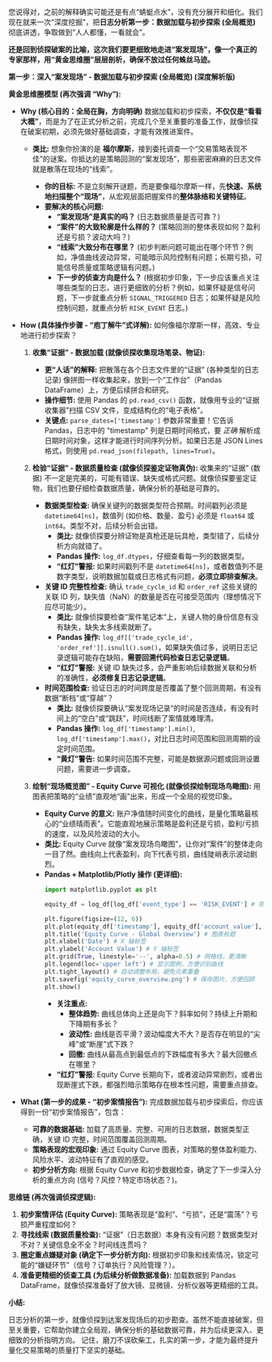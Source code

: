 您说得对，之前的解释确实可能还是有点“蜻蜓点水”，没有充分展开和细化。我们现在就来一次“深度挖掘”，把**日志分析第一步：数据加载与初步探索 (全局概览)** 彻底讲透，争取做到“人人都懂，一看就会”。

**还是回到侦探破案的比喻，这次我们要更细致地走进“案发现场”，像一个真正的专家那样，用“黄金思维圈”层层剖析，确保不放过任何蛛丝马迹。**

**第一步：深入“案发现场” - 数据加载与初步探索 (全局概览) (深度解析版)**

**黄金思维圈模型 (再次强调 “Why”):**

*   **Why (核心目的：全局在胸，方向明确)**  数据加载和初步探索，**不仅仅是“看看大概”**，而是为了在正式分析之前，完成几个至关重要的准备工作，就像侦探在破案初期，必须先做好基础调查，才能有效推进案件。

    *   **类比:**  想象你扮演的是 **福尔摩斯**，接到委托调查一个“交易策略表现不佳”的谜案。你抵达的是策略回测的“案发现场”，那些密密麻麻的日志文件就是散落在现场的“线索”。

        *   **你的目标:**  不是立刻解开谜题，而是要像福尔摩斯一样，先**快速、系统地扫描整个“现场”**，从宏观层面把握案件的**整体脉络和关键特征**。
        *   **要解决的核心问题:**
            *   **“案发现场”是真实的吗？** (日志数据质量是否可靠？)
            *   **“案件”的大致轮廓是什么样的？** (策略回测的整体表现如何？盈利还是亏损？波动大吗？)
            *   **“线索”大致分布在哪里？** (初步判断问题可能出在哪个环节？例如，净值曲线波动异常，可能暗示风险控制有问题；长期亏损，可能信号质量或策略逻辑有问题。)
            *   **下一步的侦查方向是什么？** (根据初步印象，下一步应该重点关注哪些类型的日志，进行更细致的分析？例如，如果怀疑是信号问题，下一步就重点分析 `SIGNAL_TRIGGERED` 日志；如果怀疑是风险控制问题，就重点分析 `RISK_EVENT` 日志。)

*   **How (具体操作步骤 - “庖丁解牛”式详解):**  如何像福尔摩斯一样，高效、专业地进行初步探索？

    1.  **收集“证据” -  数据加载 (就像侦探收集现场笔录、物证):**

        *   **更“人话”的解释:**  把散落在各个日志文件里的“证据” (各种类型的日志记录) 像拼图一样收集起来，放到一个“工作台”（Pandas DataFrame）上，方便后续拼合和研究。
        *   **操作细节:**  使用 Pandas 的 `pd.read_csv()` 函数，就像用专业的“证据收集器”扫描 CSV 文件，变成结构化的“电子表格”。
        *   **关键点:**  `parse_dates=['timestamp']` 参数非常重要！它告诉 Pandas，日志中的 "timestamp" 列是日期时间格式，要 *正确* 解析成日期时间对象，这样才能进行时间序列分析。如果日志是 JSON Lines 格式，则使用 `pd.read_json(filepath, lines=True)`。

    2.  **检验“证据” - 数据质量检查 (就像侦探鉴定证物真伪):**  收集来的“证据” (数据) 不一定是完美的，可能有错误、缺失或格式问题。就像侦探要鉴定证物，我们也要仔细检查数据质量，确保分析的基础是可靠的。

        *   **数据类型检查:**  确保关键列的数据类型符合预期。时间戳列必须是 `datetime64[ns]`，数值列 (如价格、数量、盈亏) 必须是 `float64` 或 `int64`。类型不对，后续分析会出错。
            *   **类比:** 就像侦探要分辨证物是真枪还是玩具枪，类型错了，后续分析方向就错了。
            *   **Pandas 操作:**  `log_df.dtypes`，仔细查看每一列的数据类型。
            *   **“红灯”警报:**  如果时间戳列不是 `datetime64[ns]`，或者数值列不是数字类型，说明数据加载或日志格式有问题，**必须立即排查解决**。
        *   **关键 ID 完整性检查:** 确认 `trade_cycle_id` 和 `order_ref` 这些关键的关联 ID 列，缺失值（NaN）的数量是否在可接受范围内（理想情况下应尽可能少）。
            *   **类比:** 就像侦探要检查“案件笔记本”上，关键人物的身份信息有没有缺失，缺失太多线索就断了。
            *   **Pandas 操作:**  `log_df[['trade_cycle_id', 'order_ref']].isnull().sum()`，如果缺失值过多，说明日志记录逻辑可能存在缺陷，**需要回溯代码检查日志记录逻辑**。
            *   **“红灯”警报:** 关键 ID 缺失过多，会严重影响后续数据关联和分析的准确性，**必须修复日志记录逻辑**。
        *   **时间范围检查:**  验证日志的时间跨度是否覆盖了整个回测周期，有没有数据“断档”或“穿越”？
            *   **类比:** 就像侦探要确认“案发现场记录”的时间是否连续，有没有时间上的“空白”或“跳跃”，时间线断了案情就难理清。
            *   **Pandas 操作:**  `log_df['timestamp'].min()`, `log_df['timestamp'].max()`，对比日志时间范围和回测周期的设定时间范围。
            *   **“黄灯”警告:** 如果时间范围不完整，可能是数据源问题或回测设置问题，需要进一步调查。

    3.  **绘制“现场概览图” - Equity Curve 可视化 (就像侦探绘制现场鸟瞰图):**  用图表把策略的“业绩”直观地“画”出来，形成一个全局的视觉印象。

        *   **Equity Curve 的意义:**  账户净值随时间变化的曲线，是量化策略最核心的“业绩晴雨表”。它能直观地展示策略是盈利还是亏损，盈利/亏损的速度，以及风险波动的大小。
        *   **类比:**  Equity Curve 就像“案发现场鸟瞰图”，让你对“案件”的整体走向一目了然。曲线向上代表盈利，向下代表亏损，曲线陡峭表示波动剧烈。
        *   **Pandas + Matplotlib/Plotly 操作 (更详细):**
            ```python
            import matplotlib.pyplot as plt

            equity_df = log_df[log_df['event_type'] == 'RISK_EVENT'] # 筛选净值事件

            plt.figure(figsize=(12, 6))
            plt.plot(equity_df['timestamp'], equity_df['account_value'], label='Equity Curve') # 绘制净值曲线，加标签
            plt.title('Equity Curve - Global Overview') # 图表标题
            plt.xlabel('Date') # X 轴标签
            plt.ylabel('Account Value') # Y 轴标签
            plt.grid(True, linestyle='--', alpha=0.5) # 网格线，更清晰
            plt.legend(loc='upper left') # 显示图例，方便识别曲线
            plt.tight_layout() # 自动调整布局，避免元素重叠
            plt.savefig('equity_curve_overview.png') # 保存图片，方便回顾
            plt.show()
            ```
            *   **关注重点:**
                *   **整体趋势:** 曲线总体向上还是向下？斜率如何？持续上升期和下降期有多长？
                *   **波动性:** 曲线是否平滑？波动幅度大不大？是否存在明显的“尖峰”或“断崖”式下跌？
                *   **回撤:** 曲线从最高点到最低点的下跌幅度有多大？最大回撤点在哪里？
            *   **“红灯”警报:** Equity Curve 长期向下，或者波动异常剧烈，或者出现断崖式下跌，都强烈暗示策略存在根本性问题，需要重点排查。

*   **What (第一步的成果 - “初步案情报告”):**  完成数据加载与初步探索后，你应该得到一份“初步案情报告”，包含：

    *   **可靠的数据基础:**  加载了高质量、完整、可用的日志数据，数据类型正确，关键 ID 完整，时间范围覆盖回测周期。
    *   **策略表现的宏观印象:**  通过 Equity Curve 图表，对策略的整体盈利能力、风险水平、波动特征有了直观的感受。
    *   **初步分析方向:**  根据 Equity Curve 和初步数据检查，确定了下一步深入分析的重点方向 (信号？风控？特定市场状态？)。

**思维链 (再次强调侦探逻辑):**

1.  **初步案情评估 (Equity Curve):**  策略表现是“盈利”、“亏损”，还是“震荡”？亏损严重程度如何？
2.  **寻找线索 (数据质量检查):**  “证据”（日志数据）本身有没有问题？数据类型对不对？关键信息全不全？时间线连贯吗？
3.  **圈定重点嫌疑对象 (确定下一步分析方向):**  根据初步印象和线索情况，锁定可能的“嫌疑环节”（信号？订单执行？风险管理？）。
4.  **准备更精细的侦查工具 (为后续分析做数据准备):**  加载数据到 Pandas DataFrame，就像侦探准备好了放大镜、显微镜、分析仪器等更精细的工具。

**小结:**

日志分析的第一步，就像侦探到达案发现场后的初步勘查。虽然不能直接破案，但至关重要，它帮助你建立全局观，确保分析的基础数据可靠，并为后续更深入、更细致的分析指明方向。 记住，磨刀不误砍柴工，扎实的第一步，才能为最终提升量化交易策略的质量打下坚实的基础。